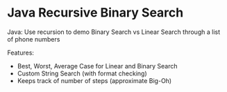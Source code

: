 # Java Recursive Binary Search
Java: Use recursion to demo Binary Search vs Linear Search through a list of phone numbers

Features:
 - Best, Worst, Average Case for Linear and Binary Search
 - Custom String Search (with format checking)
 - Keeps track of number of steps (approximate Big-Oh)

